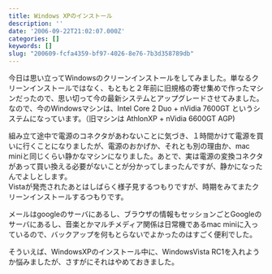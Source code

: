 ```yaml
---
title: Windows XPのインストール
description: ''
date: '2006-09-22T21:02:07.000Z'
categories: []
keywords: []
slug: "200609-fcfa4359-bf97-4026-8e76-7b3d358789db"
---
```

今日は思い立ってWindowsのクリーンインストールをしてみました。単なるクリーンインストールではなく、もともと２年前に旧規格の寄せ集めで作ったマシンだったので、思い切って今の最新システムとアップグレードさせてみました。  
なので、今のWindowsマシンは、Intel Core 2 Duo + nVidia 7600GT というシステムになっています。（旧マシンは AthlonXP + nVidia 6600GT AGP)

組み立て途中で電源のコネクタがあわないことに気づき、１時間かけて電源を買いに行くことになりましたが、電源のおかげか、それとも別の理由か、mac miniと同じくらい静かなマシンになりました。あとで、実は電源の変換コネクタがあって買い換える必要がないことが分かってしまったんですが、静かになったんでよしとします。  
Vistaが発売されたあとはしばらく様子見するつもりですが、時期をみてまたクリーンインストールするつもりです。

メールはgoogleのサーバにあるし、ブラウザの情報もセッションごとGoogleのサーバにあるし、音楽とかマルチメディア関係は日常機であるmac miniに入っているので、バックアップを何もとらないでよかったのはすごく便利でした。

そういえば、WindowsXPのインストール中に、WindowsVista RC1を入れようか悩みましたが、さすがにそれはやめておきました。
